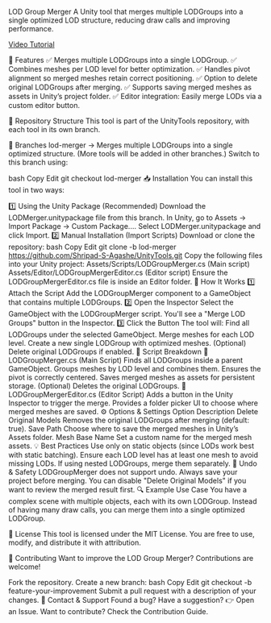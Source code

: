 LOD Group Merger
A Unity tool that merges multiple LODGroups into a single optimized LOD structure, reducing draw calls and improving performance.

[Video Tutorial ](https://youtu.be/6YnIgpd0O2g)

🚀 Features
✅ Merges multiple LODGroups into a single LODGroup.
✅ Combines meshes per LOD level for better optimization.
✅ Handles pivot alignment so merged meshes retain correct positioning.
✅ Option to delete original LODGroups after merging.
✅ Supports saving merged meshes as assets in Unity’s project folder.
✅ Editor integration: Easily merge LODs via a custom editor button.

📂 Repository Structure
This tool is part of the UnityTools repository, with each tool in its own branch.

🔀 Branches
lod-merger → Merges multiple LODGroups into a single optimized structure.
(More tools will be added in other branches.)
Switch to this branch using:

bash
Copy
Edit
git checkout lod-merger
📥 Installation
You can install this tool in two ways:

1️⃣ Using the Unity Package (Recommended)
Download the LODMerger.unitypackage file from this branch.
In Unity, go to Assets → Import Package → Custom Package....
Select LODMerger.unitypackage and click Import.
2️⃣ Manual Installation (Import Scripts)
Download or clone the repository:
bash
Copy
Edit
git clone -b lod-merger https://github.com/Shripad-S-Agashe/UnityTools.git
Copy the following files into your Unity project:
Assets/Scripts/LODGroupMerger.cs (Main script)
Assets/Editor/LODGroupMergerEditor.cs (Editor script)
Ensure the LODGroupMergerEditor.cs file is inside an Editor folder.
🔧 How It Works
1️⃣ Attach the Script
Add the LODGroupMerger component to a GameObject that contains multiple LODGroups.
2️⃣ Open the Inspector
Select the GameObject with the LODGroupMerger script.
You'll see a "Merge LOD Groups" button in the Inspector.
3️⃣ Click the Button
The tool will:
Find all LODGroups under the selected GameObject.
Merge meshes for each LOD level.
Create a new single LODGroup with optimized meshes.
(Optional) Delete original LODGroups if enabled.
📜 Script Breakdown
📝 LODGroupMerger.cs (Main Script)
Finds all LODGroups inside a parent GameObject.
Groups meshes by LOD level and combines them.
Ensures the pivot is correctly centered.
Saves merged meshes as assets for persistent storage.
(Optional) Deletes the original LODGroups.
📝 LODGroupMergerEditor.cs (Editor Script)
Adds a button in the Unity Inspector to trigger the merge.
Provides a folder picker UI to choose where merged meshes are saved.
⚙️ Options & Settings
Option	Description
Delete Original Models	Removes the original LODGroups after merging (default: true).
Save Path	Choose where to save the merged meshes in Unity’s Assets folder.
Mesh Base Name	Set a custom name for the merged mesh assets.
💡 Best Practices
Use only on static objects (since LODs work best with static batching).
Ensure each LOD level has at least one mesh to avoid missing LODs.
If using nested LODGroups, merge them separately.
🔄 Undo & Safety
LODGroupMerger does not support undo. Always save your project before merging.
You can disable "Delete Original Models" if you want to review the merged result first.
🔍 Example Use Case
You have a complex scene with multiple objects, each with its own LODGroup.
Instead of having many draw calls, you can merge them into a single optimized LODGroup.

📜 License
This tool is licensed under the MIT License.
You are free to use, modify, and distribute it with attribution.

🤝 Contributing
Want to improve the LOD Group Merger? Contributions are welcome!

Fork the repository.
Create a new branch:
bash
Copy
Edit
git checkout -b feature-your-improvement
Submit a pull request with a description of your changes.
📢 Contact & Support
Found a bug? Have a suggestion?
👉 Open an Issue.
Want to contribute? Check the Contribution Guide.
